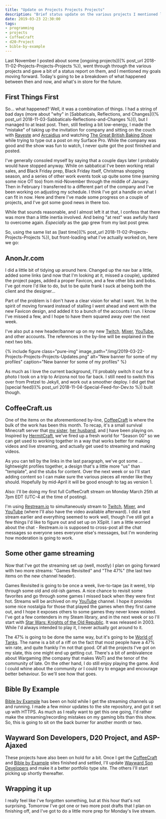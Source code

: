 ```yaml
---
title: "Update on Projects Projects Projects"
description: "Brief status update on the various projects I mentioned last year, and why my last post was back in November."
date: 2019-03-23 22:30:00
tags:
- programming
- projects
- CoffeeCraft
- d20-Project
- bible-by-example
---
```


Last November I posted about some [ongoing projects]({% post_url 2018-11-02-Projects-Projects-Projects %}), went through through the various projects and gave a bit of a status report on them, and I mentioned my goals moving forward. Today's going to be a breakdown of what happened between then and now, and what's in store for the future.
<!--more-->
## First Things First
So&hellip; what happened? Well, it was a combination of things. I had a string of bad days (more about "why" in [Sabbaticals, Reflections, and Changes]({% post_url 2018-11-03-Sabbaticals-Reflections-and-Changes %})), but I managed to at least post. Then, still feeling a bit low-energy, I made the "mistake" of taking up the invitation for company and sitting on the couch with [Rayeste][1] and [ Arcaidius][2] and watching [The Great British Baking Show](http://www.pbs.org/food/shows/great-british-baking-show/) while trying to type out a post on my Surface Pro. While the company was good and the show was fun to watch, I never quite got the post finished and posted.

I've generally consoled myself by saying that a couple days later I probably would have stopped anyway. While on sabbatical I've been working retail sales, and Black Friday prep, Black Friday itself, Christmas shopping season, and a series of other work events took up quite some time (earning some nice OT too) from mid-November through the middle of January. Then in February I transferred to a different part of the company and I've been working on adjusting my schedule. I think I've got a handle on what I can fit in now. Here and there I've made some progress on a couple of projects, and I've got some good news in there too.

While that sounds reasonable, and I almost left it at that, I confess that there was more than a little inertia involved. And being "at rest" was awfully hard to overcome again. *Especially* as the gap grew from my last post grew.

So, using the same list as [last time]({% post_url 2018-11-02-Projects-Projects-Projects %}), but front-loading what I've actually worked on, here we go:

## AnonJr.com
I did a little bit of tidying up around here. Changed up the nav bar a little, added some links (and now that I'm looking at it, missed a couple), updated the project pages, added a proper Favicon, and a few other bits and bobs. I've got more I'd like to do, but to be quite frank I suck at being both the client and the designer&hellip;

Part of the problem is I don't have a clear vision for what I want. Yet. In the spirit of moving forward instead of stalling I went ahead and went with the new Favicon design, and added it to a bunch of the accounts I run. I know I've missed a few, and I hope to have them squared away over the next week.

I've also put a new header/banner up on my new [Twitch](https://www.twitch.tv/anonjr_live), [Mixer](https://mixer.com/AnonJr_Live?vod=91997262), [YouTube](https://www.youtube.com/channel/UCXafqhKHbkSUIrq0LAuu0tw), and other accounts. The references in the by-line will be explained in the next two bits.

{% include figure class="pure-img" image_path="/img/2019-03-22-Projects-Projects-Projects-Updates.png" alt="New banner for some of my profiles" caption="New banner for some of my profiles" %}

As much as I love the current background, I'll probably switch it out for a photo I took on a trip to Arizona not too far back. I still need to switch this over from Pretzel to Jekyll, and work out a smoother deploy. I did get that [special feed]({% post_url 2018-11-04-Special-Feed-for-Dev.to %}) built though.

## CoffeeCraft.us
One of the items on the aforementioned by-line, [CoffeeCraft](https://www.coffeecraft.us/) is where the bulk of the work has been this month. To recap, it's a small survival Minecraft server that [my sister][1], [her husband][2], and [I][3] have been playing on. Inspired by [HermitCraft](http://hermitcraft.com/), we've fired up a fresh world for "Season 00" so we can get used to working together in a way that works better for making videos and live streaming, and actually get used to streaming and making videos.

As you can tell by the links in the last paragraph, we've got some &hellip; lightweight profiles together, a design that's a little more "us" than "template", and the stubs for content. Over the next week or so I'll start adding content so I can make sure the various pieces all render like they should. Hopefully by mid-April it will be good enough to tag as version 1.

Also: I'll be doing my first full CoffeeCraft stream on Monday March 25th at 7pm EDT (UTC-4 at the time of posting).

I'm using [Restream.io](https://restream.io) to simultaneously stream to [Twitch](https://www.twitch.tv/anonjr_live), [Mixer](https://mixer.com/AnonJr_Live?vod=91997262), and [YouTube](https://www.youtube.com/channel/UCXafqhKHbkSUIrq0LAuu0tw) (where I'll also have the video available afterward). I did a test stream earlier and everything seemed to work well, though I've still got a few things I'd like to figure out and set up on XSplit. I am a little worried about the chat - Restream.io is supposed to cross-post all the chat messages so everyone sees everyone else's messages, but I'm wondering how moderation is going to work.

## Some other game streaming
Now that I've got the streaming set up (well, mostly) I plan on going forward with two more streams: "Games Revisited" and "The 47%" (the last two items on the new channel header).

Games Revisited is going to be once a week, live-to-tape (as it were), trip through some old and old-ish games. A nice chance to revisit some favorites and go through some games I missed back when they were first hot. Streams will be archived on my [YouTube](https://www.youtube.com/channel/UCXafqhKHbkSUIrq0LAuu0tw) channel. I hope it provides some nice nostalgia for those that played the games when they first came out, and I hope it exposes others to some games they never knew existed. I've got a few contenders in my Steam library, and in the next week or so I'll start with [Star Wars: Knights of the Old Republic](https://store.steampowered.com/app/32370/STAR_WARS__Knights_of_the_Old_Republic/). It was released in 2003. While I'd always intended to play it, I never actually got around to it.

The 47% is going to be done the same way, but it's going to be [World of Tanks](https://worldoftanks.com/). The name is a bit of a riff on the fact that most people have a 47% win rate, and quite frankly I'm not that good. Of all the projects I've got on my slate, this one might end up getting cut. There's a bit of ambivalence about Wargaming (the company that makes WoT) and the tenor of the community of late. On the other hand, I do still enjoy playing the game. And I could whine about the community *or* I could try to engage and encourage better behaviour. So we'll see how that goes.

## Bible By Example
[Bible by Example](https://www.biblebyexample.com/) has been on hold while I get the streaming channels up and running. I made a few minor updates to the site repository, and got it set up with HTTPS. As much as I really want to get this one going, I'd rather make the streaming/recording mistakes on my gaming bits than this show. So, this is going to sit on the back burner for another month or two.

## Wayward Son Developers, D20 Project, and ASP-Ajaxed
These projects have also been on hold for a bit. Once I get the [CoffeeCraft](https://www.coffeecraft.us/) and [Bible by Example](https://www.biblebyexample.com/) sites finished and settled, I'll update [Wayward Son Developers](https://www.waywardsondevelopers.com/) and make it a better portfolio type site. The others I'll start picking up shortly thereafter.

## Wrapping it up
I really feel like I've forgotten something, but at this hour that's not surprising. Tomorrow I've got one or two more post drafts that I plan on finishing off, and I've got to do a little more prep for Monday's live stream.

[1]: https://www.coffeecraft.us/members/rayeste/
[2]: https://www.coffeecraft.us/members/arcaidius/
[3]: https://www.coffeecraft.us/members/anonjr/